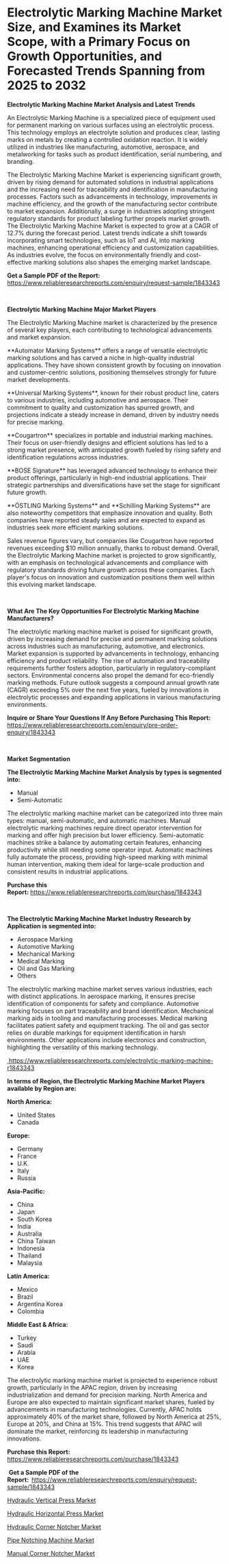 <p><h1>Electrolytic Marking Machine Market Size, and Examines its Market Scope, with a Primary Focus on Growth Opportunities, and Forecasted Trends Spanning from 2025 to 2032</h1></p><p><strong>Electrolytic Marking Machine Market Analysis and Latest Trends</strong></p>
<p><p>An Electrolytic Marking Machine is a specialized piece of equipment used for permanent marking on various surfaces using an electrolytic process. This technology employs an electrolyte solution and produces clear, lasting marks on metals by creating a controlled oxidation reaction. It is widely utilized in industries like manufacturing, automotive, aerospace, and metalworking for tasks such as product identification, serial numbering, and branding.</p><p>The Electrolytic Marking Machine Market is experiencing significant growth, driven by rising demand for automated solutions in industrial applications and the increasing need for traceability and identification in manufacturing processes. Factors such as advancements in technology, improvements in machine efficiency, and the growth of the manufacturing sector contribute to market expansion. Additionally, a surge in industries adopting stringent regulatory standards for product labeling further propels market growth. The Electrolytic Marking Machine Market is expected to grow at a CAGR of 12.7% during the forecast period. Latest trends indicate a shift towards incorporating smart technologies, such as IoT and AI, into marking machines, enhancing operational efficiency and customization capabilities. As industries evolve, the focus on environmentally friendly and cost-effective marking solutions also shapes the emerging market landscape.</p></p>
<p><strong>Get a Sample PDF of the Report:&nbsp;</strong> <a href="https://www.reliableresearchreports.com/enquiry/request-sample/1843343?utm_campaign=12&utm_medium=2&utm_source=Github&utm_content=ia&utm_term=22022025&utm_id=electrolytic-marking-machine">https://www.reliableresearchreports.com/enquiry/request-sample/1843343</a></p>
<p>&nbsp;</p>
<p><strong>Electrolytic Marking Machine Major Market Players</strong></p>
<p><p>The Electrolytic Marking Machine market is characterized by the presence of several key players, each contributing to technological advancements and market expansion. </p><p>**Automator Marking Systems** offers a range of versatile electrolytic marking solutions and has carved a niche in high-quality industrial applications. They have shown consistent growth by focusing on innovation and customer-centric solutions, positioning themselves strongly for future market developments.</p><p>**Universal Marking Systems**, known for their robust product line, caters to various industries, including automotive and aerospace. Their commitment to quality and customization has spurred growth, and projections indicate a steady increase in demand, driven by industry needs for precise marking.</p><p>**Cougartron** specializes in portable and industrial marking machines. Their focus on user-friendly designs and efficient solutions has led to a strong market presence, with anticipated growth fueled by rising safety and identification regulations across industries.</p><p>**BOSE Signature** has leveraged advanced technology to enhance their product offerings, particularly in high-end industrial applications. Their strategic partnerships and diversifications have set the stage for significant future growth.</p><p>**ÖSTLING Marking Systems** and **Schilling Marking Systems** are also noteworthy competitors that emphasize innovation and quality. Both companies have reported steady sales and are expected to expand as industries seek more efficient marking solutions.</p><p>Sales revenue figures vary, but companies like Cougartron have reported revenues exceeding $10 million annually, thanks to robust demand. Overall, the Electrolytic Marking Machine market is projected to grow significantly, with an emphasis on technological advancements and compliance with regulatory standards driving future growth across these companies. Each player's focus on innovation and customization positions them well within this evolving market landscape.</p></p>
<p>&nbsp;</p>
<p><strong>What Are The Key Opportunities For Electrolytic Marking Machine Manufacturers?</strong></p>
<p><p>The electrolytic marking machine market is poised for significant growth, driven by increasing demand for precise and permanent marking solutions across industries such as manufacturing, automotive, and electronics. Market expansion is supported by advancements in technology, enhancing efficiency and product reliability. The rise of automation and traceability requirements further fosters adoption, particularly in regulatory-compliant sectors. Environmental concerns also propel the demand for eco-friendly marking methods. Future outlook suggests a compound annual growth rate (CAGR) exceeding 5% over the next five years, fueled by innovations in electrolytic processes and expanding applications in various manufacturing environments.</p></p>
<p><strong>Inquire or Share Your Questions If Any Before Purchasing This Report:</strong> <a href="https://www.reliableresearchreports.com/enquiry/pre-order-enquiry/1843343?utm_campaign=12&utm_medium=2&utm_source=Github&utm_content=ia&utm_term=22022025&utm_id=electrolytic-marking-machine">https://www.reliableresearchreports.com/enquiry/pre-order-enquiry/1843343</a></p>
<p>&nbsp;</p>
<p><strong>Market Segmentation</strong></p>
<p><strong>The Electrolytic Marking Machine Market Analysis by types is segmented into:</strong></p>
<p><ul><li>Manual</li><li>Semi-Automatic</li></ul></p>
<p><p>The electrolytic marking machine market can be categorized into three main types: manual, semi-automatic, and automatic machines. Manual electrolytic marking machines require direct operator intervention for marking and offer high precision but lower efficiency. Semi-automatic machines strike a balance by automating certain features, enhancing productivity while still needing some operator input. Automatic machines fully automate the process, providing high-speed marking with minimal human intervention, making them ideal for large-scale production and consistent results in industrial applications.</p></p>
<p><strong>Purchase this Report:&nbsp;</strong><a href="https://www.reliableresearchreports.com/purchase/1843343?utm_campaign=12&utm_medium=2&utm_source=Github&utm_content=ia&utm_term=22022025&utm_id=electrolytic-marking-machine">https://www.reliableresearchreports.com/purchase/1843343</a></p>
<p>&nbsp;</p>
<p><strong>The Electrolytic Marking Machine Market Industry Research by Application is segmented into:</strong></p>
<p><ul><li>Aerospace Marking</li><li>Automotive Marking</li><li>Mechanical Marking</li><li>Medical Marking</li><li>Oil and Gas Marking</li><li>Others</li></ul></p>
<p><p>The electrolytic marking machine market serves various industries, each with distinct applications. In aerospace marking, it ensures precise identification of components for safety and compliance. Automotive marking focuses on part traceability and brand identification. Mechanical marking aids in tooling and manufacturing processes. Medical marking facilitates patient safety and equipment tracking. The oil and gas sector relies on durable markings for equipment identification in harsh environments. Other applications include electronics and construction, highlighting the versatility of this marking technology.</p></p>
<p><a href="https://www.reliableresearchreports.com/electrolytic-marking-machine-r1843343?utm_campaign=12&utm_medium=2&utm_source=Github&utm_content=ia&utm_term=22022025&utm_id=electrolytic-marking-machine">&nbsp;https://www.reliableresearchreports.com/electrolytic-marking-machine-r1843343</a></p>
<p><strong>In terms of Region, the Electrolytic Marking Machine Market Players available by Region are:</strong></p>
<p>
    <p> <strong> North America: </strong>
        <ul>
            <li>United States</li>
            <li>Canada</li>
        </ul>
        </p> 
    <p> <strong> Europe: </strong>
        <ul>
            <li>Germany</li>
            <li>France</li>
            <li>U.K.</li>
            <li>Italy</li>
            <li>Russia</li>
        </ul>
        </p> 
    <p> <strong> Asia-Pacific: </strong>
        <ul>
            <li>China</li>
            <li>Japan</li>
            <li>South Korea</li>
            <li>India</li>
            <li>Australia</li>
            <li>China Taiwan</li>
            <li>Indonesia</li>
            <li>Thailand</li>
            <li>Malaysia</li>
        </ul>
        </p> 
    <p> <strong> Latin America: </strong>
        <ul>
            <li>Mexico</li>
            <li>Brazil</li>
            <li>Argentina Korea</li>
            <li>Colombia</li>
        </ul>
        </p> 
    <p> <strong> Middle East & Africa: </strong>
        <ul>
            <li>Turkey</li>
            <li>Saudi</li>
            <li>Arabia</li>
            <li>UAE</li>
            <li>Korea</li>
        </ul>
    </p>
    </p>
<p><p>The electrolytic marking machine market is projected to experience robust growth, particularly in the APAC region, driven by increasing industrialization and demand for precision marking. North America and Europe are also expected to maintain significant market shares, fueled by advancements in manufacturing technologies. Currently, APAC holds approximately 40% of the market share, followed by North America at 25%, Europe at 20%, and China at 15%. This trend suggests that APAC will dominate the market, reinforcing its leadership in manufacturing innovations.</p></p>
<p><strong>Purchase this Report: </strong><a href="https://www.reliableresearchreports.com/purchase/1843343?utm_campaign=12&utm_medium=2&utm_source=Github&utm_content=ia&utm_term=22022025&utm_id=electrolytic-marking-machine">https://www.reliableresearchreports.com/purchase/1843343</a></p>
<p>&nbsp;<strong>Get a Sample PDF of the Report:&nbsp;&nbsp;</strong><a href="https://www.reliableresearchreports.com/enquiry/request-sample/1843343?utm_campaign=12&utm_medium=2&utm_source=Github&utm_content=ia&utm_term=22022025&utm_id=electrolytic-marking-machine">https://www.reliableresearchreports.com/enquiry/request-sample/1843343</a></p>
<p><strong></strong></p>
<p><p><a href="https://github.com/chinwonhanie/Market-Research-Report-List-1/blob/main/hydraulic-vertical-press-market.md?utm_campaign=12&utm_medium=2&utm_source=Github&utm_content=ia&utm_term=22022025&utm_id=electrolytic-marking-machine">Hydraulic Vertical Press Market</a></p><p><a href="https://github.com/raquinyagua/Market-Research-Report-List-1/blob/main/hydraulic-horizontal-press-market.md?utm_campaign=12&utm_medium=2&utm_source=Github&utm_content=ia&utm_term=22022025&utm_id=electrolytic-marking-machine">Hydraulic Horizontal Press Market</a></p><p><a href="https://github.com/domnikgisken/Market-Research-Report-List-1/blob/main/hydraulic-corner-notcher-market.md?utm_campaign=12&utm_medium=2&utm_source=Github&utm_content=ia&utm_term=22022025&utm_id=electrolytic-marking-machine">Hydraulic Corner Notcher Market</a></p><p><a href="https://github.com/ziwersekos/Market-Research-Report-List-1/blob/main/pipe-notching-machine-market.md?utm_campaign=12&utm_medium=2&utm_source=Github&utm_content=ia&utm_term=22022025&utm_id=electrolytic-marking-machine">Pipe Notching Machine Market</a></p><p><a href="https://github.com/ivvrgibi/Market-Research-Report-List-1/blob/main/manual-corner-notcher-market.md?utm_campaign=12&utm_medium=2&utm_source=Github&utm_content=ia&utm_term=22022025&utm_id=electrolytic-marking-machine">Manual Corner Notcher Market</a></p></p>